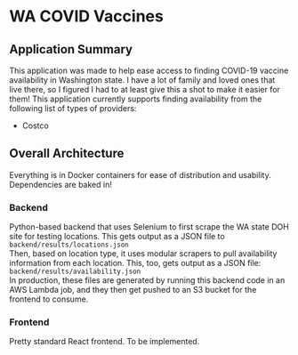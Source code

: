 # WA COVID Vaccines

## Application Summary
This application was made to help ease access to finding COVID-19 vaccine availability in Washington state. I have a lot of family and loved ones that live there, so I figured I had to at least give this a shot to make it easier for them!
This application currently supports finding availability from the following list of types of providers:
- Costco

## Overall Architecture
Everything is in Docker containers for ease of distribution and usability. Dependencies are baked in!
### Backend
Python-based backend that uses Selenium to first scrape the WA state DOH site for testing locations. This gets output as a JSON file to `backend/results/locations.json`  
Then, based on location type, it uses modular scrapers to pull availability information from each location. This, too, gets output as a JSON file: `backend/results/availability.json`  
In production, these files are generated by running this backend code in an AWS Lambda job, and they then get pushed to an S3 bucket for the frontend to consume.  
### Frontend
Pretty standard React frontend. To be implemented.
